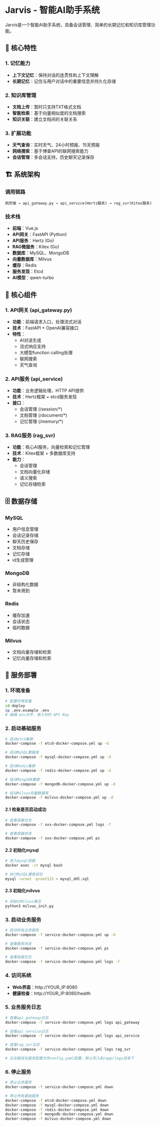 # Jarvis - 智能AI助手系统

Jarvis是一个智能AI助手系统，具备会话管理、简单的长期记忆和知识库管理功能。

## 🚀 核心特性

### 1. 记忆能力
- **上下文记忆**：保持对话的连贯性和上下文理解
- **长期记忆**：记住与用户对话中的重要信息并持久化存储

### 2. 知识库管理
- **文档上传**：暂时只支持TXT格式文档
- **智能检索**：基于向量相似度的文档搜索
- **知识关联**：建立文档间的关联关系

### 3. 扩展功能
- **天气查询**：实时天气、24小时预报、15天预报
- **网络搜索**：基于博查API的联网搜索能力
- **会话管理**：多会话支持，历史聊天记录保存

## 🏗️ 系统架构

### 调用链路
```
网页端 → api_gateway.py → api_service(Hertz服务) → rag_svr(Kitex服务)
```

### 技术栈
- **前端**：Vue.js
- **API网关**：FastAPI (Python)
- **API服务**：Hertz (Go)
- **RAG微服务**：Kitex (Go)
- **数据库**：MySQL、MongoDB
- **向量数据库**：Milvus
- **缓存**：Redis
- **服务发现**：Etcd 
- **AI模型**：qwen-turbo

## 🔧 核心组件

### 1. API网关 (api_gateway.py)
- **功能**：前端请求入口，处理流式对话
- **技术**：FastAPI + OpenAI兼容接口
- **特性**：
  - AI对话生成
  - 流式响应支持
  - 大模型function calling处理
  - 联网搜索
  - 天气查询

### 2. API服务 (api_service)
- **功能**：业务逻辑处理，HTTP API提供
- **技术**：Hertz框架 + etcd服务发现
- **接口**：
  - 会话管理 (/session/*)
  - 文档管理 (/document/*)
  - 记忆管理 (/memory/*)

### 3. RAG服务 (rag_svr)
- **功能**：核心AI服务，向量检索和记忆管理
- **技术**：Kitex框架 + 多数据库支持
- **能力**：
  - 会话管理
  - 文档向量化存储
  - 语义搜索
  - 记忆存储检索

## 🗄️ 数据存储

### MySQL
- 用户信息管理
- 会话记录存储
- 聊天历史保存
- 文档存储
- 记忆存储
- id生成管理

### MongoDB
- 非结构化数据
- 暂未用到

### Redis
- 缓存加速
- 会话状态
- 临时数据

### Milvus
- 文档向量存储和检索
- 记忆向量存储和检索

## 🚀 服务部署

### 1. 环境准备
```bash
# 配置环境变量
cd deploy
cp .env.example .env
# 编辑.env文件，填入你的 API Key
```

### 2. 启动基础服务
```bash
# 启动etcd集群
docker-compose -f etcd-docker-compose.yml up -d

# 启动MySQL数据库
docker-compose -f mysql-docker-compose.yml up -d

# 启动Redis集群
docker-compose -f redis-docker-compose.yml up -d

# 启动MongoDB集群
docker-compose -f mongodb-docker-compose.yml up -d

# 启动Milvus向量数据库
docker-compose -f milvus-docker-compose.yml up -d
```

#### 2.1 检查是否启动成功
```bash
# 查看容器日志
docker-compose -f xxx-docker-compose.yml logs -f

# 查看容器状态
docker-compose -f xxx-docker-compose.yml ps
```

#### 2.2 初始化mysql
```bash
# 进入mysql容器
docker exec -it mysql bash

# 执行MySQL建表语句
mysql -uroot -proot123 < mysql_ddl.sql
```

#### 2.3 初始化milvus
```bash
# 初始化Milvus集合
python3 milvus_init.py
```

### 3. 启动业务服务
```bash
# 启动所有业务服务
docker-compose -f service-docker-compose.yml up -d

# 查看服务状态
docker-compose -f service-docker-compose.yml ps

# 查看容器日志
docker-compose -f service-docker-compose.yml logs -f
```

### 4. 访问系统
- **Web界面**：http://YOUR_IP:8080
- **健康检查**：http://YOUR_IP:8080/health

### 5. 业务服务日志
```bash
# 查看api_gateway日志
docker-compose -f service-docker-compose.yml logs api_gateway

# 查看api_service日志
docker-compose -f service-docker-compose.yml logs api_service

# 查看rag_svr日志
docker-compose -f service-docker-compose.yml logs rag_svr

# 日志路径在服务配置文件config.yaml配置，默认写入到/app/logs目录下
```

### 6. 停止服务
```bash
# 停止业务服务
docker-compose -f service-docker-compose.yml down

# 停止所有基础服务
docker-compose -f etcd-docker-compose.yml down
docker-compose -f mysql-docker-compose.yml down
docker-compose -f redis-docker-compose.yml down
docker-compose -f mongodb-docker-compose.yml down
docker-compose -f milvus-docker-compose.yml down
```